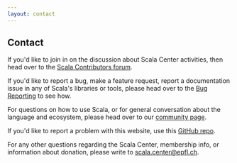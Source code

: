 ```yaml
---
layout: contact
---
```


## Contact

If you'd like to join in on the discussion about Scala Center activities, then
head over to the [Scala Contributors forum](https://contributors.scala-lang.org/).

If you'd like to report a bug, make a feature request, report a documentation
issue in any of Scala's libraries or tools, please head over to the [Bug
Reporting](https://scala-lang.org/contribute/bug-reporting-guide.html) to see
how.

For questions on how to use Scala, or for general conversation about the
language and ecosystem, please head over to our [community
page](https://scala-lang.org/community/).

If you'd like to report a problem with this website, use this [GitHub
repo](https://github.com/scala/scala.epfl.ch).

For any other questions regarding the Scala Center, membership info, or
information about donation, please write to <a href="scala.center@epfl.ch">scala.center@epfl.ch</a>.
